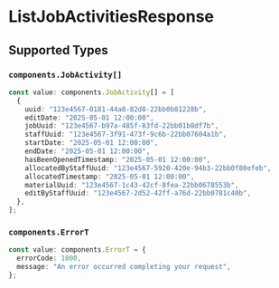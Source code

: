 # ListJobActivitiesResponse


## Supported Types

### `components.JobActivity[]`

```typescript
const value: components.JobActivity[] = [
  {
    uuid: "123e4567-0181-44a0-82d8-22bb0b81228b",
    editDate: "2025-05-01 12:00:00",
    jobUuid: "123e4567-b97a-485f-83fd-22bb01b8df7b",
    staffUuid: "123e4567-3f91-473f-9c6b-22bb07604a1b",
    startDate: "2025-05-01 12:00:00",
    endDate: "2025-05-01 12:00:00",
    hasBeenOpenedTimestamp: "2025-05-01 12:00:00",
    allocatedByStaffUuid: "123e4567-5920-420e-94b3-22bb0f80efeb",
    allocatedTimestamp: "2025-05-01 12:00:00",
    materialUuid: "123e4567-1c43-42cf-8fea-22bb0678553b",
    editByStaffUuid: "123e4567-2d52-42ff-a76d-22bb0781c40b",
  },
];
```

### `components.ErrorT`

```typescript
const value: components.ErrorT = {
  errorCode: 1000,
  message: "An error occurred completing your request",
};
```

